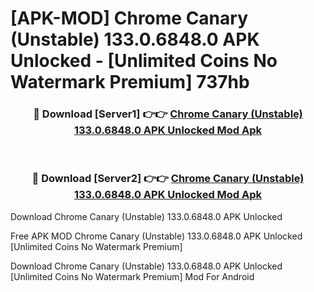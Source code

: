 # [APK-MOD] Chrome Canary (Unstable) 133.0.6848.0 APK Unlocked - [Unlimited Coins No Watermark Premium] 737hb



<div align="center">
<h3>🔴 Download [Server1] 👉👉 <a href="https://momento.my/?title=Chrome_Canary_(Unstable)_133.0.6848.0_APK_Unlocked">Chrome Canary (Unstable) 133.0.6848.0 APK Unlocked Mod Apk</a></h3><br>

<h3>🔴 Download [Server2] 👉👉 <a href="https://momento.my/?title=Chrome_Canary_(Unstable)_133.0.6848.0_APK_Unlocked">Chrome Canary (Unstable) 133.0.6848.0 APK Unlocked Mod Apk</a></h3>
</div>



Download Chrome Canary (Unstable) 133.0.6848.0 APK Unlocked 

Free APK MOD Chrome Canary (Unstable) 133.0.6848.0 APK Unlocked [Unlimited Coins No Watermark Premium]

Download Chrome Canary (Unstable) 133.0.6848.0 APK Unlocked [Unlimited Coins No Watermark Premium] Mod For Android
